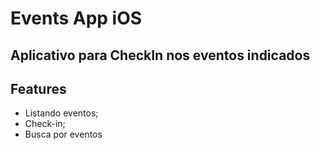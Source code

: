 # Events App iOS
## Aplicativo para CheckIn nos eventos indicados

## Features

- Listando eventos;
- Check-in;
- Busca por eventos
